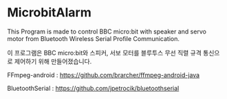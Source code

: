 # MicrobitAlarm

This Program is made to control BBC micro:bit with speaker and servo motor from Bluetooth Wireless Serial Profile Communication.

이 프로그램은 BBC micro:bit와 스피커, 서보 모터를 블루투스 무선 직렬 규격 통신으로 제어하기 위해 만들어졌습니다.

FFmpeg-android : https://github.com/brarcher/ffmpeg-android-java

BluetoothSerial : https://github.com/jpetrocik/bluetoothserial
